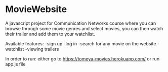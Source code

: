 # MovieWebsite
A javascript project for Communication Networks course where you can browse through some movie genres and select movies, you can then watch their trailer and add them to your watchlist.


Available features: 
-sign up
-log in
-search for any movie on the website
-watchlist
-viewing trailers 

In order to run:
either go to https://tomeya-movies.herokuapp.com/
or run app.js file
